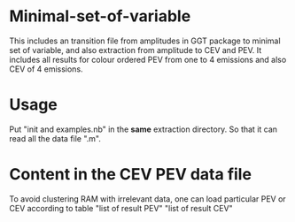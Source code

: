 # Minimal-set-of-variable
This includes an transition file from amplitudes in GGT package to minimal set of variable, and also extraction from amplitude to CEV and PEV. It includes all results for colour ordered PEV from one to 4 emissions and also CEV of 4 emissions.

# Usage
Put "init and examples.nb" in the **same** extraction directory. So that it can read all the data file ".m". 

# Content in the CEV PEV data file
To avoid clustering RAM with irrelevant data, one can load particular PEV or CEV according to table 
"list of result PEV"
"list of result CEV"
